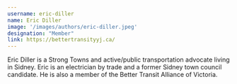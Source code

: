 ```yaml
---
username: eric-diller
name: Eric Diller
image: '/images/authors/eric-diller.jpeg'
designation: "Member"
link: https://bettertransityyj.ca/
---
```


Eric Diller is a Strong Towns and active/public transportation advocate living in Sidney. Eric is an electrician by trade and a former Sidney town council candidate. He is also a member of the Better Transit Alliance of Victoria.
